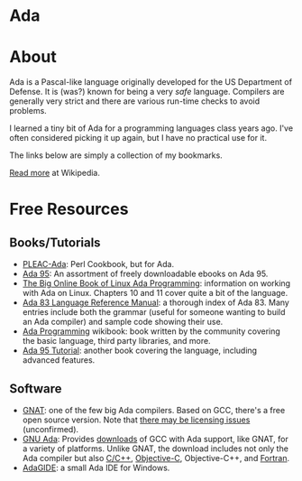 # Ada

# About

Ada is a Pascal-like language originally developed for the US Department of Defense. It is (was?) known for being a very _safe_ language. Compilers are generally very strict and there are various run-time checks to avoid problems.

I learned a tiny bit of Ada for a programming languages class years ago. I've often considered picking it up again, but I have no practical use for it.

The links below are simply a collection of my bookmarks.

[Read more](https://en.wikipedia.org/wiki/Ada_(programming_language)) at Wikipedia.

# Free Resources

## Books/Tutorials

+ [PLEAC-Ada](http://pleac.sourceforge.net/pleac_ada/index.html): Perl Cookbook, but for Ada.
+ [Ada 95](http://www.computer-books.us/ada95.php): An assortment of freely downloadable ebooks on Ada 95.
+ [The Big Online Book of Linux Ada Programming](http://www.pegasoft.ca/resources/boblap/book.html): information on working with Ada on Linux. Chapters 10 and 11 cover quite a bit of the language.
+ [Ada 83 Language Reference Manual](http://archive.adaic.com/standards/83lrm/html/lrm-IDX.html): a thorough index of Ada 83. Many entries include both the grammar (useful for someone wanting to build an Ada compiler) and sample code showing their use.
+ [Ada Programming](https://en.wikibooks.org/wiki/Ada_Programming) wikibook: book written by the community covering the basic language, third party libraries, and more.
+ [Ada 95 Tutorial](http://www.infres.enst.fr/~pautet/Ada95/a95list.htm): another book covering the language, including advanced features.

## Software

+ [GNAT](http://libre.adacore.com): one of the few big Ada compilers. Based on GCC, there's a free open source version. Note that [there may be licensing issues](http://gnuada.sourceforge.net/pmwiki.php/Main/GMGPL) (unconfirmed).
+ [GNU Ada](http://gnuada.sourceforge.net): Provides [downloads](http://sourceforge.net/projects/gnuada/files/) of GCC with Ada support, like GNAT, for a variety of platforms. Unlike GNAT, the download includes not only the Ada compiler but also [C/C++](https://github.com/rnelson/learnsomethingnew/blob/master/programming_languages/cpp.md), [Objective-C](https://github.com/rnelson/learnsomethingnew/blob/master/programming_languages/objc.md), Objective-C++, and [Fortran](https://github.com/rnelson/learnsomethingnew/blob/master/programming_languages/fortran.md).
+ [AdaGIDE](http://adagide.martincarlisle.com/index.html): a small Ada IDE for Windows.
